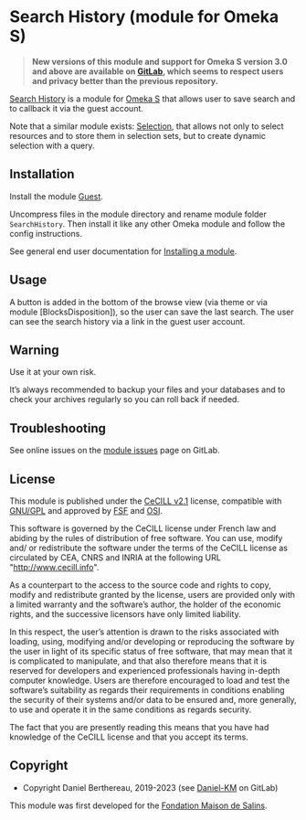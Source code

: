 Search History (module for Omeka S)
===================================

> __New versions of this module and support for Omeka S version 3.0 and above
> are available on [GitLab], which seems to respect users and privacy better
> than the previous repository.__

[Search History] is a module for [Omeka S] that allows user to save search and
to callback it via the guest account.

Note that a similar module exists: [Selection], that allows not only to select
resources and to store them in selection sets, but to create dynamic selection
with a query.


Installation
------------

Install the module [Guest].

Uncompress files in the module directory and rename module folder `SearchHistory`.
Then install it like any other Omeka module and follow the config instructions.

See general end user documentation for [Installing a module].


Usage
-----

A button is added in the bottom of the browse view (via theme or via module [BlocksDisposition]),
so the user can save the last search. The user can see the search history via a
link in the guest user account.


Warning
-------

Use it at your own risk.

It’s always recommended to backup your files and your databases and to check
your archives regularly so you can roll back if needed.


Troubleshooting
---------------

See online issues on the [module issues] page on GitLab.


License
-------

This module is published under the [CeCILL v2.1] license, compatible with
[GNU/GPL] and approved by [FSF] and [OSI].

This software is governed by the CeCILL license under French law and abiding by
the rules of distribution of free software. You can use, modify and/ or
redistribute the software under the terms of the CeCILL license as circulated by
CEA, CNRS and INRIA at the following URL "http://www.cecill.info".

As a counterpart to the access to the source code and rights to copy, modify and
redistribute granted by the license, users are provided only with a limited
warranty and the software’s author, the holder of the economic rights, and the
successive licensors have only limited liability.

In this respect, the user’s attention is drawn to the risks associated with
loading, using, modifying and/or developing or reproducing the software by the
user in light of its specific status of free software, that may mean that it is
complicated to manipulate, and that also therefore means that it is reserved for
developers and experienced professionals having in-depth computer knowledge.
Users are therefore encouraged to load and test the software’s suitability as
regards their requirements in conditions enabling the security of their systems
and/or data to be ensured and, more generally, to use and operate it in the same
conditions as regards security.

The fact that you are presently reading this means that you have had knowledge
of the CeCILL license and that you accept its terms.


Copyright
---------

* Copyright Daniel Berthereau, 2019-2023 (see [Daniel-KM] on GitLab)

This module was first developed for the [Fondation Maison de Salins].


[Search History]: https://gitlab.com/Daniel-KM/Omeka-S-module-SearchHistory
[Omeka S]: https://omeka.org/s
[Guest]: https://gitlab.com/Daniel-KM/Omeka-S-module-Guest
[Selection]: https://gitlab.com/Daniel-KM/Omeka-S-module-Selection
[Installing a module]: https://omeka.org/s/docs/user-manual/modules/#installing-modules
[module issues]: https://gitlab.com/Daniel-KM/Omeka-S-module-SearchHistory/-/issues
[CeCILL v2.1]: https://www.cecill.info/licences/Licence_CeCILL_V2.1-en.html
[GNU/GPL]: https://www.gnu.org/licenses/gpl-3.0.html
[FSF]: https://www.fsf.org
[OSI]: http://opensource.org
[Fondation Maison de Salins]: https://collections.maison-salins.fr
[GitLab]: https://gitlab.com/Daniel-KM
[Daniel-KM]: https://gitlab.com/Daniel-KM "Daniel Berthereau"
